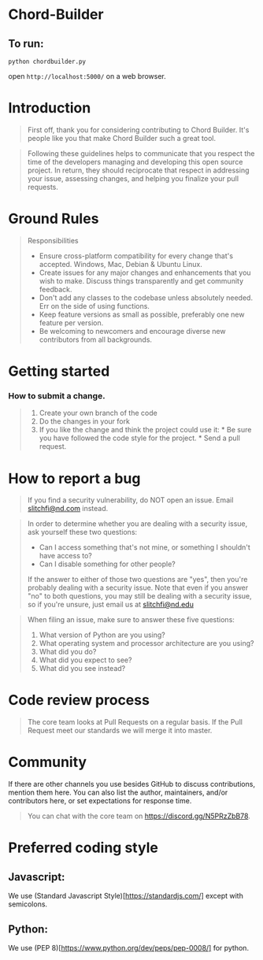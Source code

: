 # Chord-Builder
## To run:
`python chordbuilder.py`

open `http://localhost:5000/` on a web browser.

# Introduction


>First off, thank you for considering contributing to Chord Builder. It's people like you that make Chord Builder such a great tool.

>Following these guidelines helps to communicate that you respect the time of the developers managing and developing this open source project. In return, they should reciprocate that respect in addressing your issue, assessing changes, and helping you finalize your pull requests.


# Ground Rules

> Responsibilities
> * Ensure cross-platform compatibility for every change that's accepted. Windows, Mac, Debian & Ubuntu Linux.
> * Create issues for any major changes and enhancements that you wish to make. Discuss things transparently and get community feedback.
> * Don't add any classes to the codebase unless absolutely needed. Err on the side of using functions.
> * Keep feature versions as small as possible, preferably one new feature per version.
> * Be welcoming to newcomers and encourage diverse new contributors from all backgrounds.

# Getting started
### How to submit a change.

>1. Create your own branch of the code
>2. Do the changes in your fork
>3. If you like the change and think the project could use it:
    * Be sure you have followed the code style for the project.
    * Send a pull request.

# How to report a bug
> If you find a security vulnerability, do NOT open an issue. Email slitchfi@nd.com instead.

> In order to determine whether you are dealing with a security issue, ask yourself these two questions:
> * Can I access something that's not mine, or something I shouldn't have access to?
> * Can I disable something for other people?
>
> If the answer to either of those two questions are "yes", then you're probably dealing with a security issue. Note that even if you answer "no" to both questions, you may still be dealing with a security issue, so if you're unsure, just email us at slitchfi@nd.edu

> When filing an issue, make sure to answer these five questions:
>
> 1. What version of Python are you using?
> 2. What operating system and processor architecture are you using?
> 3. What did you do?
> 4. What did you expect to see?
> 5. What did you see instead?

# Code review process

> The core team looks at Pull Requests on a regular basis.
> If the Pull Request meet our standards we will merge it into master.

# Community
If there are other channels you use besides GitHub to discuss contributions, mention them here. You can also list the author, maintainers, and/or contributors here, or set expectations for response time.

> You can chat with the core team on https://discord.gg/N5PRzZbB78.

# Preferred coding style
## Javascript:
We use (Standard Javascript Style)[https://standardjs.com/] except with semicolons.
## Python:
We use (PEP 8)[https://www.python.org/dev/peps/pep-0008/] for python.
